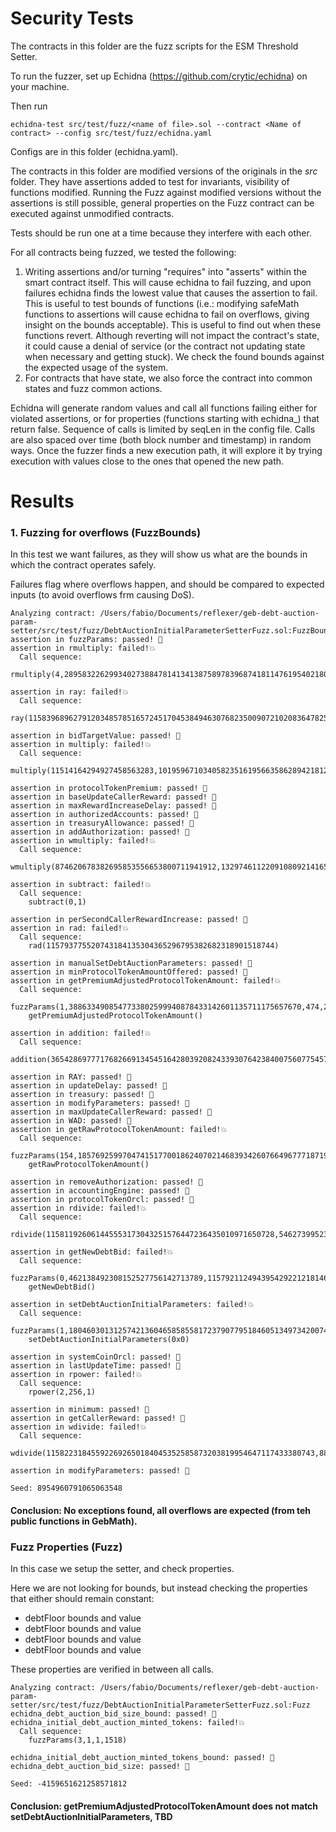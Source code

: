 # Security Tests

The contracts in this folder are the fuzz scripts for the ESM Threshold Setter.

To run the fuzzer, set up Echidna (https://github.com/crytic/echidna) on your machine.

Then run
```
echidna-test src/test/fuzz/<name of file>.sol --contract <Name of contract> --config src/test/fuzz/echidna.yaml
```

Configs are in this folder (echidna.yaml).

The contracts in this folder are modified versions of the originals in the _src_ folder. They have assertions added to test for invariants, visibility of functions modified. Running the Fuzz against modified versions without the assertions is still possible, general properties on the Fuzz contract can be executed against unmodified contracts.

Tests should be run one at a time because they interfere with each other.

For all contracts being fuzzed, we tested the following:

1. Writing assertions and/or turning "requires" into "asserts" within the smart contract itself. This will cause echidna to fail fuzzing, and upon failures echidna finds the lowest value that causes the assertion to fail. This is useful to test bounds of functions (i.e.: modifying safeMath functions to assertions will cause echidna to fail on overflows, giving insight on the bounds acceptable). This is useful to find out when these functions revert. Although reverting will not impact the contract's state, it could cause a denial of service (or the contract not updating state when necessary and getting stuck). We check the found bounds against the expected usage of the system.
2. For contracts that have state, we also force the contract into common states and fuzz common actions.

Echidna will generate random values and call all functions failing either for violated assertions, or for properties (functions starting with echidna_) that return false. Sequence of calls is limited by seqLen in the config file. Calls are also spaced over time (both block number and timestamp) in random ways. Once the fuzzer finds a new execution path, it will explore it by trying execution with values close to the ones that opened the new path.

# Results

### 1. Fuzzing for overflows (FuzzBounds)

In this test we want failures, as they will show us what are the bounds in which the contract operates safely.

Failures flag where overflows happen, and should be compared to expected inputs (to avoid overflows frm causing DoS).

```
Analyzing contract: /Users/fabio/Documents/reflexer/geb-debt-auction-param-setter/src/test/fuzz/DebtAuctionInitialParameterSetterFuzz.sol:FuzzBounds
assertion in fuzzParams: passed! 🎉
assertion in rmultiply: failed!💥
  Call sequence:
    rmultiply(4,28958322629934027388478141341387589783968741811476195402180025798662620043902)

assertion in ray: failed!💥
  Call sequence:
    ray(115839689627912034857851657245170453849463076823500907210208364782520)

assertion in bidTargetValue: passed! 🎉
assertion in multiply: failed!💥
  Call sequence:
    multiply(11514164294927458563283,10195967103405823516195663586289421812301005116502142254)

assertion in protocolTokenPremium: passed! 🎉
assertion in baseUpdateCallerReward: passed! 🎉
assertion in maxRewardIncreaseDelay: passed! 🎉
assertion in authorizedAccounts: passed! 🎉
assertion in treasuryAllowance: passed! 🎉
assertion in addAuthorization: passed! 🎉
assertion in wmultiply: failed!💥
  Call sequence:
    wmultiply(874620678382695853556653800711941912,132974611220910809214165801660783339703224)

assertion in subtract: failed!💥
  Call sequence:
    subtract(0,1)

assertion in perSecondCallerRewardIncrease: passed! 🎉
assertion in rad: failed!💥
  Call sequence:
    rad(115793775520743184135304365296795382682318901518744)

assertion in manualSetDebtAuctionParameters: passed! 🎉
assertion in minProtocolTokenAmountOffered: passed! 🎉
assertion in getPremiumAdjustedProtocolTokenAmount: failed!💥
  Call sequence:
    fuzzParams(1,3886334908547733802599940878433142601135711175657670,474,244788209938902489582862550094750087022641147196422491811)
    getPremiumAdjustedProtocolTokenAmount()

assertion in addition: failed!💥
  Call sequence:
    addition(36542869777176826691345451642803920824339307642384007560775457856963326230546,80711948321622779564703848381455250409738382795083160283201643365426144665978)

assertion in RAY: passed! 🎉
assertion in updateDelay: passed! 🎉
assertion in treasury: passed! 🎉
assertion in modifyParameters: passed! 🎉
assertion in maxUpdateCallerReward: passed! 🎉
assertion in WAD: passed! 🎉
assertion in getRawProtocolTokenAmount: failed!💥
  Call sequence:
    fuzzParams(154,1857692599704741517700186240702146839342607664967771871995251,115793626425617270750949810470307571266346017116911267526473,0)
    getRawProtocolTokenAmount()

assertion in removeAuthorization: passed! 🎉
assertion in accountingEngine: passed! 🎉
assertion in protocolTokenOrcl: passed! 🎉
assertion in rdivide: failed!💥
  Call sequence:
    rdivide(115811926061445553173043251576447236435010971650728,54627399523106031914765732457227202981153775283951)

assertion in getNewDebtBid: failed!💥
  Call sequence:
    fuzzParams(0,462138492308152527756142713789,115792112494395429221218146734185,0)
    getNewDebtBid()

assertion in setDebtAuctionInitialParameters: failed!💥
  Call sequence:
    fuzzParams(1,18046030131257421360465858558172379077951846051349734200741,132,884914232195452324324623542175758958865865302229822720230)
    setDebtAuctionInitialParameters(0x0)

assertion in systemCoinOrcl: passed! 🎉
assertion in lastUpdateTime: passed! 🎉
assertion in rpower: failed!💥
  Call sequence:
    rpower(2,256,1)

assertion in minimum: passed! 🎉
assertion in getCallerReward: passed! 🎉
assertion in wdivide: failed!💥
  Call sequence:
    wdivide(115822318455922692650184045352585873203819954647117433380743,881910763737265075202278574661917659166037104063)

assertion in modifyParameters: passed! 🎉

Seed: 8954960791065063548
```


#### Conclusion: No exceptions found, all overflows are expected (from teh public functions in GebMath).


### Fuzz Properties (Fuzz)

In this case we setup the setter, and check properties.

Here we are not looking for bounds, but instead checking the properties that either should remain constant:

- debtFloor bounds and value
- debtFloor bounds and value
- debtFloor bounds and value
- debtFloor bounds and value

These properties are verified in between all calls.

```
Analyzing contract: /Users/fabio/Documents/reflexer/geb-debt-auction-param-setter/src/test/fuzz/DebtAuctionInitialParameterSetterFuzz.sol:Fuzz
echidna_debt_auction_bid_size_bound: passed! 🎉
echidna_initial_debt_auction_minted_tokens: failed!💥
  Call sequence:
    fuzzParams(3,1,1,1518)

echidna_initial_debt_auction_minted_tokens_bound: passed! 🎉
echidna_debt_auction_bid_size: passed! 🎉

Seed: -4159651621258571812
```

#### Conclusion: getPremiumAdjustedProtocolTokenAmount does not match setDebtAuctionInitialParameters, TBD
